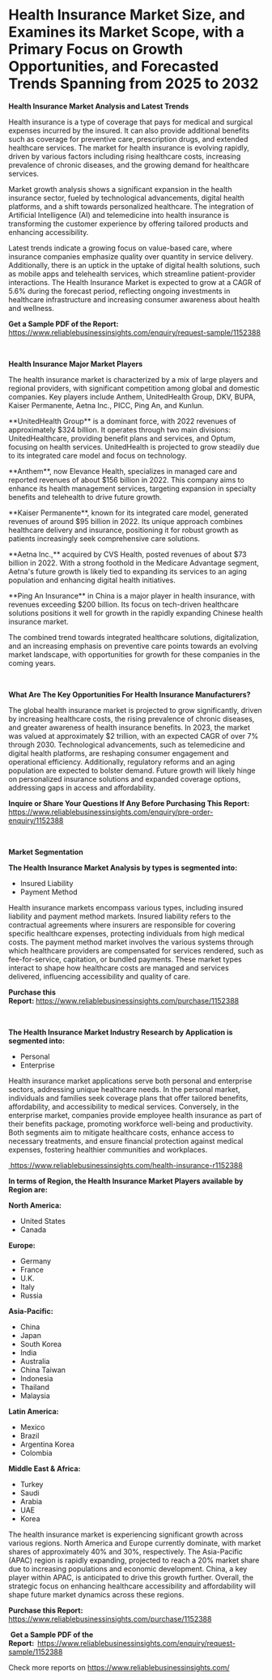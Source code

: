<p><h1>Health Insurance Market Size, and Examines its Market Scope, with a Primary Focus on Growth Opportunities, and Forecasted Trends Spanning from 2025 to 2032</h1></p><p><strong>Health Insurance Market Analysis and Latest Trends</strong></p>
<p><p>Health insurance is a type of coverage that pays for medical and surgical expenses incurred by the insured. It can also provide additional benefits such as coverage for preventive care, prescription drugs, and extended healthcare services. The market for health insurance is evolving rapidly, driven by various factors including rising healthcare costs, increasing prevalence of chronic diseases, and the growing demand for healthcare services.</p><p>Market growth analysis shows a significant expansion in the health insurance sector, fueled by technological advancements, digital health platforms, and a shift towards personalized healthcare. The integration of Artificial Intelligence (AI) and telemedicine into health insurance is transforming the customer experience by offering tailored products and enhancing accessibility.</p><p>Latest trends indicate a growing focus on value-based care, where insurance companies emphasize quality over quantity in service delivery. Additionally, there is an uptick in the uptake of digital health solutions, such as mobile apps and telehealth services, which streamline patient-provider interactions. The Health Insurance Market is expected to grow at a CAGR of 5.6% during the forecast period, reflecting ongoing investments in healthcare infrastructure and increasing consumer awareness about health and wellness.</p></p>
<p><strong>Get a Sample PDF of the Report:&nbsp;</strong> <a href="https://www.reliablebusinessinsights.com/enquiry/request-sample/1152388?utm_campaign=2290&utm_medium=2&utm_source=Github&utm_content=ia&utm_term=09032025&utm_id=health-insurance">https://www.reliablebusinessinsights.com/enquiry/request-sample/1152388</a></p>
<p>&nbsp;</p>
<p><strong>Health Insurance Major Market Players</strong></p>
<p><p>The health insurance market is characterized by a mix of large players and regional providers, with significant competition among global and domestic companies. Key players include Anthem, UnitedHealth Group, DKV, BUPA, Kaiser Permanente, Aetna Inc., PICC, Ping An, and Kunlun.</p><p>**UnitedHealth Group** is a dominant force, with 2022 revenues of approximately $324 billion. It operates through two main divisions: UnitedHealthcare, providing benefit plans and services, and Optum, focusing on health services. UnitedHealth is projected to grow steadily due to its integrated care model and focus on technology.</p><p>**Anthem**, now Elevance Health, specializes in managed care and reported revenues of about $156 billion in 2022. This company aims to enhance its health management services, targeting expansion in specialty benefits and telehealth to drive future growth. </p><p>**Kaiser Permanente**, known for its integrated care model, generated revenues of around $95 billion in 2022. Its unique approach combines healthcare delivery and insurance, positioning it for robust growth as patients increasingly seek comprehensive care solutions. </p><p>**Aetna Inc.,** acquired by CVS Health, posted revenues of about $73 billion in 2022. With a strong foothold in the Medicare Advantage segment, Aetna's future growth is likely tied to expanding its services to an aging population and enhancing digital health initiatives.</p><p>**Ping An Insurance** in China is a major player in health insurance, with revenues exceeding $200 billion. Its focus on tech-driven healthcare solutions positions it well for growth in the rapidly expanding Chinese health insurance market.</p><p>The combined trend towards integrated healthcare solutions, digitalization, and an increasing emphasis on preventive care points towards an evolving market landscape, with opportunities for growth for these companies in the coming years.</p></p>
<p>&nbsp;</p>
<p><strong>What Are The Key Opportunities For Health Insurance Manufacturers?</strong></p>
<p><p>The global health insurance market is projected to grow significantly, driven by increasing healthcare costs, the rising prevalence of chronic diseases, and greater awareness of health insurance benefits. In 2023, the market was valued at approximately $2 trillion, with an expected CAGR of over 7% through 2030. Technological advancements, such as telemedicine and digital health platforms, are reshaping consumer engagement and operational efficiency. Additionally, regulatory reforms and an aging population are expected to bolster demand. Future growth will likely hinge on personalized insurance solutions and expanded coverage options, addressing gaps in access and affordability.</p></p>
<p><strong>Inquire or Share Your Questions If Any Before Purchasing This Report:</strong> <a href="https://www.reliablebusinessinsights.com/enquiry/pre-order-enquiry/1152388?utm_campaign=2290&utm_medium=2&utm_source=Github&utm_content=ia&utm_term=09032025&utm_id=health-insurance">https://www.reliablebusinessinsights.com/enquiry/pre-order-enquiry/1152388</a></p>
<p>&nbsp;</p>
<p><strong>Market Segmentation</strong></p>
<p><strong>The Health Insurance Market Analysis by types is segmented into:</strong></p>
<p><ul><li>Insured Liability</li><li>Payment Method</li></ul></p>
<p><p>Health insurance markets encompass various types, including insured liability and payment method markets. Insured liability refers to the contractual agreements where insurers are responsible for covering specific healthcare expenses, protecting individuals from high medical costs. The payment method market involves the various systems through which healthcare providers are compensated for services rendered, such as fee-for-service, capitation, or bundled payments. These market types interact to shape how healthcare costs are managed and services delivered, influencing accessibility and quality of care.</p></p>
<p><strong>Purchase this Report:&nbsp;</strong><a href="https://www.reliablebusinessinsights.com/purchase/1152388?utm_campaign=2290&utm_medium=2&utm_source=Github&utm_content=ia&utm_term=09032025&utm_id=health-insurance">https://www.reliablebusinessinsights.com/purchase/1152388</a></p>
<p>&nbsp;</p>
<p><strong>The Health Insurance Market Industry Research by Application is segmented into:</strong></p>
<p><ul><li>Personal</li><li>Enterprise</li></ul></p>
<p><p>Health insurance market applications serve both personal and enterprise sectors, addressing unique healthcare needs. In the personal market, individuals and families seek coverage plans that offer tailored benefits, affordability, and accessibility to medical services. Conversely, in the enterprise market, companies provide employee health insurance as part of their benefits package, promoting workforce well-being and productivity. Both segments aim to mitigate healthcare costs, enhance access to necessary treatments, and ensure financial protection against medical expenses, fostering healthier communities and workplaces.</p></p>
<p><a href="https://www.reliablebusinessinsights.com/health-insurance-r1152388?utm_campaign=2290&utm_medium=2&utm_source=Github&utm_content=ia&utm_term=09032025&utm_id=health-insurance">&nbsp;https://www.reliablebusinessinsights.com/health-insurance-r1152388</a></p>
<p><strong>In terms of Region, the Health Insurance Market Players available by Region are:</strong></p>
<p>
    <p> <strong> North America: </strong>
        <ul>
            <li>United States</li>
            <li>Canada</li>
        </ul>
        </p> 
    <p> <strong> Europe: </strong>
        <ul>
            <li>Germany</li>
            <li>France</li>
            <li>U.K.</li>
            <li>Italy</li>
            <li>Russia</li>
        </ul>
        </p> 
    <p> <strong> Asia-Pacific: </strong>
        <ul>
            <li>China</li>
            <li>Japan</li>
            <li>South Korea</li>
            <li>India</li>
            <li>Australia</li>
            <li>China Taiwan</li>
            <li>Indonesia</li>
            <li>Thailand</li>
            <li>Malaysia</li>
        </ul>
        </p> 
    <p> <strong> Latin America: </strong>
        <ul>
            <li>Mexico</li>
            <li>Brazil</li>
            <li>Argentina Korea</li>
            <li>Colombia</li>
        </ul>
        </p> 
    <p> <strong> Middle East & Africa: </strong>
        <ul>
            <li>Turkey</li>
            <li>Saudi</li>
            <li>Arabia</li>
            <li>UAE</li>
            <li>Korea</li>
        </ul>
    </p>
    </p>
<p><p>The health insurance market is experiencing significant growth across various regions. North America and Europe currently dominate, with market shares of approximately 40% and 30%, respectively. The Asia-Pacific (APAC) region is rapidly expanding, projected to reach a 20% market share due to increasing populations and economic development. China, a key player within APAC, is anticipated to drive this growth further. Overall, the strategic focus on enhancing healthcare accessibility and affordability will shape future market dynamics across these regions.</p></p>
<p><strong>Purchase this Report: </strong><a href="https://www.reliablebusinessinsights.com/purchase/1152388?utm_campaign=2290&utm_medium=2&utm_source=Github&utm_content=ia&utm_term=09032025&utm_id=health-insurance">https://www.reliablebusinessinsights.com/purchase/1152388</a></p>
<p>&nbsp;<strong>Get a Sample PDF of the Report:&nbsp;&nbsp;</strong><a href="https://www.reliablebusinessinsights.com/enquiry/request-sample/1152388?utm_campaign=2290&utm_medium=2&utm_source=Github&utm_content=ia&utm_term=09032025&utm_id=health-insurance">https://www.reliablebusinessinsights.com/enquiry/request-sample/1152388</a></p>
<p><strong></strong></p>
<p>Check more reports on <a href="https://www.reliablebusinessinsights.com/?utm_campaign=2290&utm_medium=2&utm_source=Github&utm_content=ia&utm_term=09032025&utm_id=health-insurance">https://www.reliablebusinessinsights.com/</a></p>